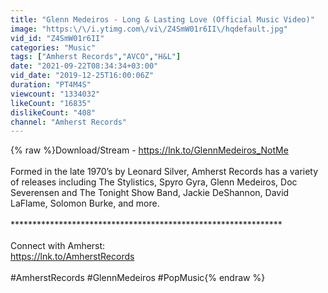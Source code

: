 ```yaml
---
title: "Glenn Medeiros - Long & Lasting Love (Official Music Video)"
image: "https:\/\/i.ytimg.com\/vi\/Z4SmW01r6II\/hqdefault.jpg"
vid_id: "Z4SmW01r6II"
categories: "Music"
tags: ["Amherst Records","AVCO","H&L"]
date: "2021-09-22T08:34:34+03:00"
vid_date: "2019-12-25T16:00:06Z"
duration: "PT4M4S"
viewcount: "1334032"
likeCount: "16835"
dislikeCount: "408"
channel: "Amherst Records"
---
```

{% raw %}Download/Stream - <a rel="nofollow" target="blank" href="https://lnk.to/GlennMedeiros_NotMe">https://lnk.to/GlennMedeiros_NotMe</a><br /><br />Formed in the late 1970’s by Leonard Silver, Amherst Records has a variety of releases including The Stylistics, Spyro Gyra, Glenn Medeiros, Doc Severensen and The Tonight Show Band, Jackie DeShannon, David LaFlame, Solomon Burke, and more.<br /><br />**************************************************************<br /><br />Connect with Amherst:<br /><a rel="nofollow" target="blank" href="https://lnk.to/AmherstRecords">https://lnk.to/AmherstRecords</a><br /><br />#AmherstRecords #GlennMedeiros #PopMusic{% endraw %}
